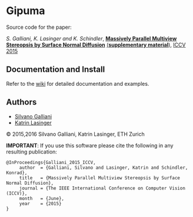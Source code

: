 # Gipuma

Source code for the paper:

_S. Galliani, K. Lasinger and K. Schindler_, [**Massively Parallel Multiview Stereopsis by Surface Normal Diffusion**](http://www.prs.igp.ethz.ch/content/dam/ethz/special-interest/baug/igp/photogrammetry-remote-sensing-dam/documents/pdf/galliani-lasinger-iccv15.pdf) [(**supplementary material**)](http://www.prs.igp.ethz.ch/content/dam/ethz/special-interest/baug/igp/photogrammetry-remote-sensing-dam/documents/pdf/galliani-lasinger-supplementary-iccv15.pdf), [ICCV 2015](http://pamitc.org/iccv15/)

## Documentation and Install
Refer to the [wiki](https://github.com/kysucix/gipuma/wiki) for detailed documentation and examples.

## Authors
- [Silvano Galliani](mailto:silvano.galliani@geod.baug.ethz.ch)
- [Katrin Lasinger](mailto:katrin.lasinger@geod.baug.ethz.ch)

&copy; 2015,2016 Silvano Galliani, Katrin Lasinger, ETH Zurich


**IMPORTANT**: If you use this software please cite the following in any resulting publication:
```
@InProceedings{Galliani_2015_ICCV,
     author  = {Galliani, Silvano and Lasinger, Katrin and Schindler, Konrad},
     title   = {Massively Parallel Multiview Stereopsis by Surface Normal Diffusion},
     journal = {The IEEE International Conference on Computer Vision (ICCV)},
     month   = {June},
     year    = {2015}
}
```
